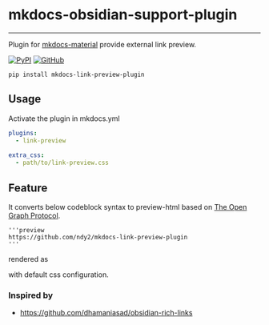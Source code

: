 # mkdocs-obsidian-support-plugin
---
Plugin for [mkdocs-material](https://squidfunk.github.io/mkdocs-material/) provide external link preview.

[![PyPI](https://img.shields.io/pypi/v/mkdocs-link-preview-plugin)](https://pypi.org/project/mkdocs-link-preview-plugin/)
[![GitHub](https://img.shields.io/github/license/ndy2/mkdocs-link-preview-plugin)](https://github.com/ndy2/mkdocs-link-preview-plugin/blob/main/LICENSE.md)

```text
pip install mkdocs-link-preview-plugin
```

## Usage
Activate the plugin in mkdocs.yml 
```yaml
plugins:
  - link-preview
  
extra_css:
  - path/to/link-preview.css
```

## Feature
It converts below codeblock syntax to preview-html based on [The Open Graph Protocol](https://ogp.me/).

````
'''preview
https://github.com/ndy2/mkdocs-link-preview-plugin
'''
````

rendered as



with default css configuration.

### Inspired by
- https://github.com/dhamaniasad/obsidian-rich-links



